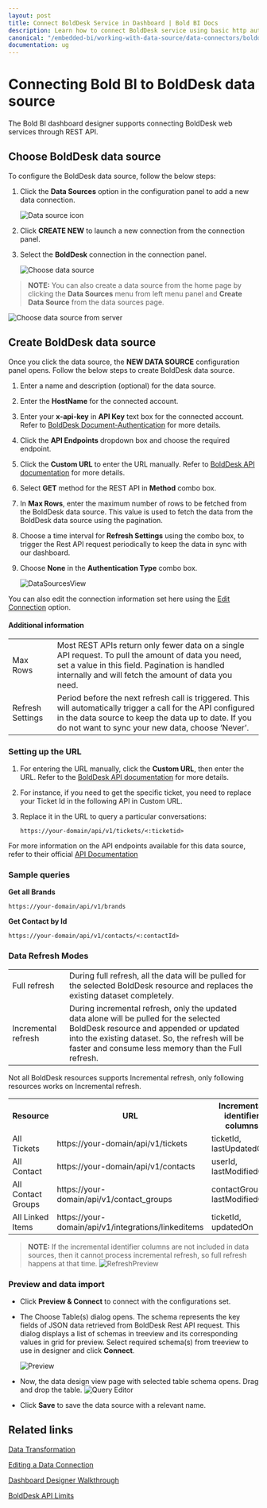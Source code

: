 ```yaml
---
layout: post
title: Connect BoldDesk Service in Dashboard | Bold BI Docs
description: Learn how to connect BoldDesk service using basic http authentication through REST API endpoint with Bold BI application and create powerful dashboards.
canonical: "/embedded-bi/working-with-data-source/data-connectors/bolddesk/"
documentation: ug
---
```


# Connecting Bold BI to BoldDesk data source
The Bold BI dashboard designer supports connecting BoldDesk web services through REST API. 

## Choose BoldDesk data source
To configure the BoldDesk data source, follow the below steps:
1. Click the **Data Sources** option in the configuration panel to add a new data connection.

   ![Data source icon](/static/assets/embedded/working-with-datasource/data-connectors/images/common/DataSourcesIcon.png)

2. Click **CREATE NEW** to launch a new connection from the connection panel.
3. Select the **BoldDesk** connection in the connection panel.

   ![Choose data source](/static/assets/embedded/working-with-datasource/data-connectors/images/BoldDesk/ChooseDS.png)

> **NOTE:**  You can also create a data source from the home page by clicking the **Data Sources** menu from left menu panel and **Create Data Source** from the data sources page.

   ![Choose data source from server](/static/assets/embedded/working-with-datasource/data-connectors/images/BoldDesk/ChooseDS_server.png)

## Create BoldDesk data source
Once you click the data source, the **NEW DATA SOURCE** configuration panel opens. Follow the below steps to create BoldDesk data source.
1. Enter a name and description (optional) for the data source.
2. Enter the **HostName** for the connected account.
3. Enter your **x-api-key** in **API Key** text box for the connected account. Refer to [BoldDesk Document-Authentication](https://developer.bolddesk.com/api#section/Getting-Started/Authentication) for more details.
4. Click the **API Endpoints** dropdown box and choose the required endpoint.
5. Click the **Custom URL** to enter the URL manually. Refer to [BoldDesk API documentation](https://developer.bolddesk.com/api) for more details.
6. Select **GET** method for the REST API in **Method** combo box.
7. In **Max Rows**, enter the maximum number of rows to be fetched from the BoldDesk data source. This value is used to fetch the data from the BoldDesk data source using the pagination.
8. Choose a time interval for **Refresh Settings** using the combo box, to trigger the Rest API request periodically to keep the data in sync with our dashboard.  
9. Choose **None** in the **Authentication Type** combo box.

    ![DataSourcesView](/static/assets/embedded/working-with-datasource/data-connectors/images/BoldDesk/DataSourcesView.png)

You can also edit the connection information set here using the [Edit Connection](/embedded-bi/working-with-data-source/editing-a-data-connection/) option.

#### Additional information
<table width="600">
<tr>
<td>
Max Rows
</td>
<td>
Most REST APIs return only fewer data on a single API request. To pull the amount of data you need, set a value in this field.  
Pagination is handled internally and will fetch the amount of data you need.
</td>
</tr>
<tr>
<td>
Refresh Settings
</td>
<td>
Period before the next refresh call is triggered. This will automatically trigger a call for the API configured in the data source to keep the data up to date. If you do not want to sync your new data, choose ‘Never’.
</td>
</tr>
</table>

### Setting up the URL

1. For entering the URL manually, click the **Custom URL**, then enter the URL. Refer to the [BoldDesk API documentation](https://developer.bolddesk.com/api) for more details.

2. For instance, if you need to get the specific ticket, you need to replace your Ticket Id in the following API in Custom URL.

3. Replace it in the URL to query a particular conversations:

    `https://your-domain/api/v1/tickets/<:ticketid>`

For more information on the API endpoints available for this data source, refer to their official [API Documentation](https://developer.bolddesk.com/api)

### Sample queries

**Get all Brands**

`https://your-domain/api/v1/brands`

**Get Contact by Id**

`https://your-domain/api/v1/contacts/<:contactId>`

### Data Refresh Modes

<table>
<tr>
<td>
Full refresh
</td>
<td>
During full refresh, all the data will be pulled for the selected BoldDesk resource and replaces the existing dataset completely.
</td>
</tr>
<tr>
<td>
Incremental refresh
</td>
<td>
During incremental refresh, only the updated data alone will be pulled for the selected BoldDesk resource and appended or updated into the existing dataset. So, the refresh will be faster and consume less memory than the Full refresh.
</td>
</tr>
</table>

Not all BoldDesk resources supports Incremental refresh, only following resources works on Incremental refresh.

<table>
   <tr>
      <th scope="col">Resource</th>
      <th scope="col">URL</th>
      <th scope="col">Incremental identifier columns</th>
   </tr>
   <tr>
      <td>All Tickets</td>
      <td>https://your-domain/api/v1/tickets</td>
      <td>ticketId, lastUpdatedOn</td>
   </tr>
   <tr>
      <td>All Contact</td>
      <td>https://your-domain/api/v1/contacts</td>
      <td>userId, lastModifiedOn</td>
   </tr>
   <tr>
      <td>All Contact Groups</td>
      <td>https://your-domain/api/v1/contact_groups</td>
      <td>contactGroupId, lastModifiedOn</td>
   </tr>
   <tr>
      <td>All Linked Items</td>
      <td>https://your-domain/api/v1/integrations/linkeditems</td>
      <td>ticketId, updatedOn</td>
   </tr>
</table>

>**NOTE:**  If the incremental identifier columns are not included in data sources, then it cannot process incremental refresh, so full refresh happens at that time.
   ![RefreshPreview](/static/assets/embedded/working-with-datasource/data-connectors/images/BoldDesk/RefreshPreview.png)

### Preview and data import
* Click **Preview & Connect** to connect with the configurations set.
* The Choose Table(s) dialog opens. The schema represents the key fields of JSON data retrieved from BoldDesk Rest API request. This dialog displays a list of schemas in treeview and its corresponding values in grid for preview. Select required schema(s) from treeview to use in designer and click **Connect**.

   ![Preview](/static/assets/embedded/working-with-datasource/data-connectors/images/common/Preview.png)

* Now, the data design view page with selected table schema opens. Drag and drop the table.
   ![Query Editor](/static/assets/embedded/working-with-datasource/data-connectors/images/common/QueryEditor.png)

* Click **Save** to save the data source with a relevant name.

## Related links
[Data Transformation](/embedded-bi/working-with-data-source/transforming-data/joining-table/)

[Editing a Data Connection](/embedded-bi/working-with-data-source/editing-a-data-connection/)   

[Dashboard Designer Walkthrough](/embedded-bi/getting-started/quick-start/)

[BoldDesk API Limits](https://developer.bolddesk.com/api#section/Getting-Started/Rate-Limiting)